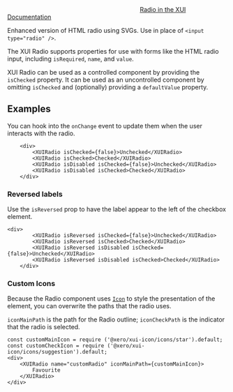 <div class="xui-margin-vertical">
	<div>
		<svg focusable="false" class="xui-icon xui-icon-inline xui-icon-large xui-icon-color-blue"> <use xlink:href="#xui-icon-bookmark" role="presentation"/></svg>
		<span><a href="../section-checkboxes-and-radios.html#checkboxes-and-radios-1">Radio in the XUI Documentation</a></span>
	</div>
</div>

Enhanced version of HTML radio using SVGs. Use in place of `<input type="radio" />`.

The XUI Radio supports properties for use with forms like the HTML radio input, including `isRequired`, `name`, and `value`.

XUI Radio can be used as a controlled component by providing the `isChecked` property.
It can be used as an uncontrolled component by omitting `isChecked` and (optionally) providing a `defaultValue` property.


## Examples

You can hook into the `onChange` event to update them when the user interacts with the radio.

```
	<div>
		<XUIRadio isChecked={false}>Unchecked</XUIRadio>
		<XUIRadio isChecked>Checked</XUIRadio>
		<XUIRadio isDisabled isChecked={false}>Unchecked</XUIRadio>
		<XUIRadio isDisabled isChecked>Checked</XUIRadio>
	</div>
```

### Reversed labels

Use the `isReversed` prop to have the label appear to the left of the checkbox element.

```
<div>
		<XUIRadio isReversed isChecked={false}>Unchecked</XUIRadio>
		<XUIRadio isReversed isChecked>Checked</XUIRadio>
		<XUIRadio isReversed isDisabled isChecked={false}>Unchecked</XUIRadio>
		<XUIRadio isReversed isDisabled isChecked>Checked</XUIRadio>
	</div>
```

### Custom Icons

Because the Radio component uses [`Icon`](#icon) to style the presentation of the element, you can overwrite the paths that the radio uses.

 `iconMainPath` is the path for the Radio outline; `iconCheckPath` is the indicator that the radio is selected.

```
const customMainIcon = require ('@xero/xui-icon/icons/star').default;
const customCheckIcon = require ('@xero/xui-icon/icons/suggestion').default;
<div>
	<XUIRadio name="customRadio" iconMainPath={customMainIcon}>
		Favourite
	</XUIRadio>
</div>
```
